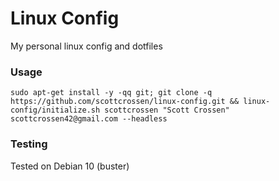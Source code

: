 # Linux Config

My personal linux config and dotfiles

### Usage

```
sudo apt-get install -y -qq git; git clone -q https://github.com/scottcrossen/linux-config.git && linux-config/initialize.sh scottcrossen "Scott Crossen" scottcrossen42@gmail.com --headless
```

### Testing

Tested on Debian 10 (buster)
